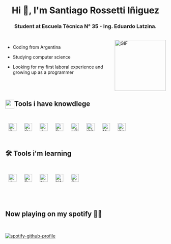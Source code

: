 <h1 align="center">Hi 👋, I'm Santiago Rossetti Iñiguez</h1>
<h3 align="center">Student at Escuela Técnica N° 35 - Ing. Eduardo Latzina.</h3>

<br>



<img align="right" alt="GIF" height="160px" src="https://media.giphy.com/media/Ah3zHH7hvsSB2/giphy.gif" />


- Coding from Argentina
  
- Studying computer science

- Looking for my first laboral experience and growing up as a programmer

<br><br>
<h2><img src="https://emojis.slackmojis.com/emojis/images/1471045839/793/computerrage.gif?1471045839" align="center"
                width="28" />Tools i have knowdlege</h2>

<br>

<div>
        <img style="margin: 10px" src="https://profilinator.rishav.dev/skills-assets/c-original.svg" alt="C" height="25" />
        <a href="https://www.cplusplus.com/" target="_blank"><img style="margin: 10px" src="https://profilinator.rishav.dev/skills-assets/cplusplus-original.svg" alt="C++" height="25" /></a>
        <img style="margin: 10px" src="https://profilinator.rishav.dev/skills-assets/javascript-original.svg" alt="JavaScript" height="25" /> 
        <img style="margin: 10px" src="https://profilinator.rishav.dev/skills-assets/react-original-wordmark.svg" alt="React" height="25" />
        <img style="margin: 10px" src="https://profilinator.rishav.dev/skills-assets/html5-original-wordmark.svg" alt="HTML5" height="25" />
        <img style="margin: 10px" src="https://profilinator.rishav.dev/skills-assets/css3-original-wordmark.svg" alt="CSS3" height="25" />
        <img style="margin: 10px" src="https://profilinator.rishav.dev/skills-assets/mysql-original-wordmark.svg" alt="MySQL" height="25" />
        <a href="https://github.com/" target="_blank"><img style="margin: 10px" src="https://profilinator.rishav.dev/skills-assets/git-scm-icon.svg" alt="Git" height="25" /></a>
</div>

<br>

<h2>🛠️ Tools i'm learning</h2>

<br>

<div>
   
  <img style="margin: 10px" src="https://profilinator.rishav.dev/skills-assets/java-original-wordmark.svg" alt="Java" height="25" />
  <a href="https://www.python.org/" target="_blank"><img style="margin: 10px" src="https://profilinator.rishav.dev/skills-assets/python-original.svg" alt="Python" height="25" /></a>
  <img style="margin: 10px" src="https://profilinator.rishav.dev/skills-assets/nodejs-original-wordmark.svg" alt="Node.js" height="25" /> 
  <img style="margin: 10px" src="https://profilinator.rishav.dev/skills-assets/xampp.png" alt="XAMPP" height="25" />
  <a href="https://www.djangoproject.com/" target="_blank"><img style="margin: 10px" src="https://profilinator.rishav.dev/skills-assets/django-original.svg" alt="Django" height="25" /></a>
</div>

<br><br>


<h2>Now playing on my spotify 🎵🎵</h2>
<br>


[![spotify-github-profile](https://spotify-github-profile.kittinanx.com/api/view?uid=g9tko3iiyk26l6f1ij0anbh39&cover_image=false&theme=default&show_offline=false&background_color=121212&interchange=true&bar_color_cover=true)](https://github.com/kittinan/spotify-github-profile)

